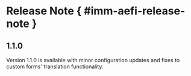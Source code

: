 # Release Note { #imm-aefi-release-note }

## 1.1.0

Version 1.1.0 is available with minor configuration updates and fixes to custom forms' translation functionality.
